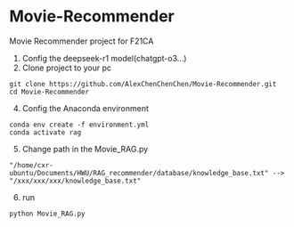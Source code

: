 # Movie-Recommender
Movie Recommender project for F21CA

1. Config the deepseek-r1 model(chatgpt-o3...)
2. Clone project to your pc
```
git clone https://github.com/AlexChenChenChen/Movie-Recommender.git
cd Movie-Recommender
```  
4. Config the Anaconda environment
```  
conda env create -f environment.yml
conda activate rag
```  
5. Change path in the Movie_RAG.py
```  
"/home/cxr-ubuntu/Documents/HWU/RAG_recommender/database/knowledge_base.txt" --> "/xxx/xxx/xxx/knowledge_base.txt"
```  

6. run
```  
python Movie_RAG.py
```  
